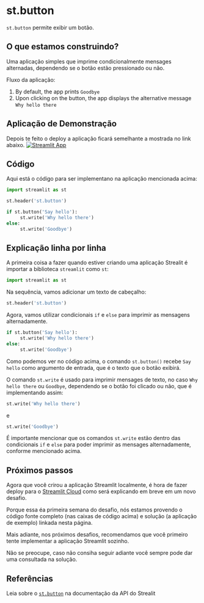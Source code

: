 # st.button

`st.button` permite exibir um botão.

## O que estamos construindo?

Uma aplicação simples que imprime condicionalmente mensages alternadas, dependendo se o botão estão pressionado ou não.

Fluxo da aplicação:
1. By default, the app prints `Goodbye`
2. Upon clicking on the button, the app displays the alternative message `Why hello there`

## Aplicação de Demonstração
Depois te feito o deploy a aplicação ficará semelhante a mostrada no link abaixo.
[![Streamlit App](https://static.streamlit.io/badges/streamlit_badge_black_white.svg)](https://share.streamlit.io/dataprofessor/st.button/)

## Código
Aqui está o código para ser implementano na aplicação mencionada acima:
```python
import streamlit as st

st.header('st.button')

if st.button('Say hello'):
     st.write('Why hello there')
else:
     st.write('Goodbye')
```

## Explicação linha por linha
A primeira coisa a fazer quando estiver criando uma aplicação Strealit é importar a biblioteca `streamlit` como `st`:
```python
import streamlit as st
```

Na sequência, vamos adicionar um texto de cabeçalho:
```python
st.header('st.button')
```

Agora, vamos utilizar condicionais `if` e `else` para imprimir as mensagens alternadamente.

```python
if st.button('Say hello'):
     st.write('Why hello there')
else:
     st.write('Goodbye')
```
Como podemos ver no código acima, o comando `st.button()` recebe `Say hello` como argumento de entrada, que é o texto que o botão exibirá. 

O comando `st.write` é usado para imprimir mensages de texto, no caso `Why hello there` ou `Goodbye`, dependendo se o botão foi clicado ou não, que é implementando assim:

```python
st.write('Why hello there')
```
e
```python
st.write('Goodbye')
```

É importante mencionar que os comandos `st.write` estão dentro das condicionais `if` e `else` para poder imprimir as mensages alternadamente, conforme mencionado acima.

## Próximos passos

Agora que você crirou a aplicação Streamlit localmente, é hora de fazer deploy para o 
[Streamlit Cloud](https://streamlit.io/cloud) como será explicando em breve em um novo desafio.

Porque essa éa  primeira semana do desafio, nós estamos provendo o código fonte completo (nas caixas de código acima) e solução (a aplicação de exemplo) linkada nesta página. 

Mais adiante, nos próximos desafios, recomendamos que você primeiro tente implementar a aplicação Streamlit sozinho.

Não se preocupe, caso não consiha seguir adiante você sempre pode dar uma consultada na solução.

## Referências
Leia sobre o [`st.button`](https://docs.streamlit.io/library/api-reference/widgets/st.button) na documentação da API do Strealit
